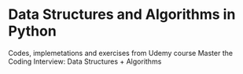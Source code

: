 # Data Structures and Algorithms in Python
Codes, implemetations and exercises from Udemy course 
Master the Coding Interview: Data Structures + Algorithms
